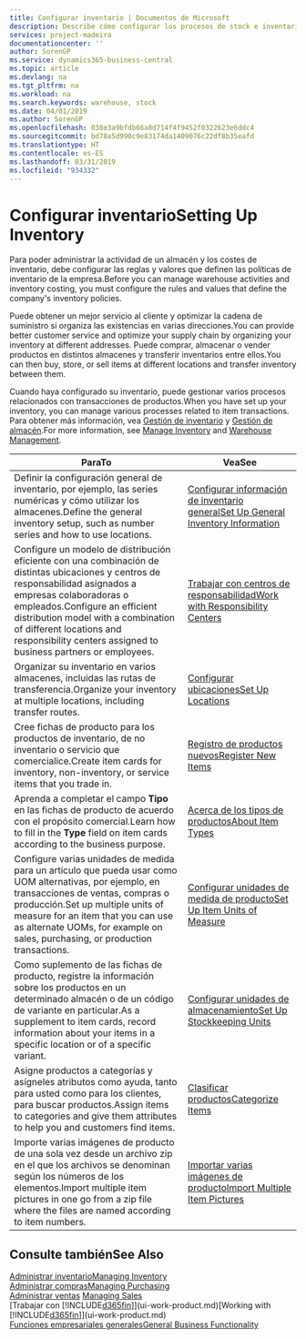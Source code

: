 ```yaml
---
title: Configurar inventario | Documentos de Microsoft
description: Describe cómo configurar los procesos de stock e inventario, incluidas las rutas de transferencia y ubicaciones, como los almacenes.
services: project-madeira
documentationcenter: ''
author: SorenGP
ms.service: dynamics365-business-central
ms.topic: article
ms.devlang: na
ms.tgt_pltfrm: na
ms.workload: na
ms.search.keywords: warehouse, stock
ms.date: 04/01/2019
ms.author: SorenGP
ms.openlocfilehash: 038e3a9bfdb66a8d714f4f9452f0322623e6ddc4
ms.sourcegitcommit: bd78a5d990c9e83174da1409076c22df8b35eafd
ms.translationtype: HT
ms.contentlocale: es-ES
ms.lasthandoff: 03/31/2019
ms.locfileid: "934332"
---
```

# <a name="setting-up-inventory"></a><span data-ttu-id="2424d-103">Configurar inventario</span><span class="sxs-lookup"><span data-stu-id="2424d-103">Setting Up Inventory</span></span>
<span data-ttu-id="2424d-104">Para poder administrar la actividad de un almacén y los costes de inventario, debe configurar las reglas y valores que definen las políticas de inventario de la empresa.</span><span class="sxs-lookup"><span data-stu-id="2424d-104">Before you can manage warehouse activities and inventory costing, you must configure the rules and values that define the company's inventory policies.</span></span>

<span data-ttu-id="2424d-105">Puede obtener un mejor servicio al cliente y optimizar la cadena de suministro si organiza las existencias en varias direcciones.</span><span class="sxs-lookup"><span data-stu-id="2424d-105">You can provide better customer service and optimize your supply chain by organizing your inventory at different addresses.</span></span> <span data-ttu-id="2424d-106">Puede comprar, almacenar o vender productos en distintos almacenes y transferir inventarios entre ellos.</span><span class="sxs-lookup"><span data-stu-id="2424d-106">You can then buy, store, or sell items at different locations and transfer inventory between them.</span></span>

<span data-ttu-id="2424d-107">Cuando haya configurado su inventario, puede gestionar varios procesos relacionados con transacciones de productos.</span><span class="sxs-lookup"><span data-stu-id="2424d-107">When you have set up your inventory, you can manage various processes related to item transactions.</span></span> <span data-ttu-id="2424d-108">Para obtener más información, vea [Gestión de inventario](inventory-manage-inventory.md) y [Gestión de almacén](warehouse-manage-warehouse.md).</span><span class="sxs-lookup"><span data-stu-id="2424d-108">For more information, see [Manage Inventory](inventory-manage-inventory.md) and [Warehouse Management](warehouse-manage-warehouse.md).</span></span>

| <span data-ttu-id="2424d-109">Para</span><span class="sxs-lookup"><span data-stu-id="2424d-109">To</span></span> | <span data-ttu-id="2424d-110">Vea</span><span class="sxs-lookup"><span data-stu-id="2424d-110">See</span></span> |
| --- | --- |
| <span data-ttu-id="2424d-111">Definir la configuración general de inventario, por ejemplo, las series numéricas y cómo utilizar los almacenes.</span><span class="sxs-lookup"><span data-stu-id="2424d-111">Define the general inventory setup, such as number series and how to use locations.</span></span> |[<span data-ttu-id="2424d-112">Configurar información de inventario general</span><span class="sxs-lookup"><span data-stu-id="2424d-112">Set Up General Inventory Information</span></span>](inventory-how-setup-general.md) |
|<span data-ttu-id="2424d-113">Configure un modelo de distribución eficiente con una combinación de distintas ubicaciones y centros de responsabilidad asignados a empresas colaboradoras o empleados.</span><span class="sxs-lookup"><span data-stu-id="2424d-113">Configure an efficient distribution model with a combination of different locations and responsibility centers assigned to business partners or employees.</span></span>|[<span data-ttu-id="2424d-114">Trabajar con centros de responsabilidad</span><span class="sxs-lookup"><span data-stu-id="2424d-114">Work with Responsibility Centers</span></span>](inventory-responsibility-centers.md)|
| <span data-ttu-id="2424d-115">Organizar su inventario en varios almacenes, incluidas las rutas de transferencia.</span><span class="sxs-lookup"><span data-stu-id="2424d-115">Organize your inventory at multiple locations, including transfer routes.</span></span> |[<span data-ttu-id="2424d-116">Configurar ubicaciones</span><span class="sxs-lookup"><span data-stu-id="2424d-116">Set Up Locations</span></span>](inventory-how-register-new-items.md) |
| <span data-ttu-id="2424d-117">Cree fichas de producto para los productos de inventario, de no inventario o servicio que comercialice.</span><span class="sxs-lookup"><span data-stu-id="2424d-117">Create item cards for inventory, non-inventory, or service items that you trade in.</span></span> |[<span data-ttu-id="2424d-118">Registro de productos nuevos</span><span class="sxs-lookup"><span data-stu-id="2424d-118">Register New Items</span></span>](inventory-how-register-new-items.md) |
|<span data-ttu-id="2424d-119">Aprenda a completar el campo **Tipo** en las fichas de producto de acuerdo con el propósito comercial.</span><span class="sxs-lookup"><span data-stu-id="2424d-119">Learn how to fill in the **Type** field on item cards according to the business purpose.</span></span>|[<span data-ttu-id="2424d-120">Acerca de los tipos de productos</span><span class="sxs-lookup"><span data-stu-id="2424d-120">About Item Types</span></span>](inventory-about-item-types.md)|
|<span data-ttu-id="2424d-121">Configure varias unidades de medida para un artículo que pueda usar como UOM alternativas, por ejemplo, en transacciones de ventas, compras o producción.</span><span class="sxs-lookup"><span data-stu-id="2424d-121">Set up multiple units of measure for an item that you can use as alternate UOMs, for example on sales, purchasing, or production transactions.</span></span>|[<span data-ttu-id="2424d-122">Configurar unidades de medida de producto</span><span class="sxs-lookup"><span data-stu-id="2424d-122">Set Up Item Units of Measure</span></span>](inventory-how-setup-units-of-measure.md)|
|<span data-ttu-id="2424d-123">Como suplemento de las fichas de producto, registre la información sobre los productos en un determinado almacén o de un código de variante en particular.</span><span class="sxs-lookup"><span data-stu-id="2424d-123">As a supplement to item cards, record information about your items in a specific location or of a specific variant.</span></span>|[<span data-ttu-id="2424d-124">Configurar unidades de almacenamiento</span><span class="sxs-lookup"><span data-stu-id="2424d-124">Set Up Stockkeeping Units</span></span>](inventory-how-to-set-up-stockkeeping-units.md)|
| <span data-ttu-id="2424d-125">Asigne productos a categorías y asígneles atributos como ayuda, tanto para usted como para los clientes, para buscar productos.</span><span class="sxs-lookup"><span data-stu-id="2424d-125">Assign items to categories and give them attributes to help you and customers find items.</span></span> |[<span data-ttu-id="2424d-126">Clasificar productos</span><span class="sxs-lookup"><span data-stu-id="2424d-126">Categorize Items</span></span>](inventory-how-categorize-items.md) |
|<span data-ttu-id="2424d-127">Importe varias imágenes de producto de una sola vez desde un archivo zip en el que los archivos se denominan según los números de los elementos.</span><span class="sxs-lookup"><span data-stu-id="2424d-127">Import multiple item pictures in one go from a zip file where the files are named according to item numbers.</span></span>|[<span data-ttu-id="2424d-128">Importar varias imágenes de producto</span><span class="sxs-lookup"><span data-stu-id="2424d-128">Import Multiple Item Pictures</span></span>](inventory-how-import-item-pictures.md)|

## <a name="see-also"></a><span data-ttu-id="2424d-129">Consulte también</span><span class="sxs-lookup"><span data-stu-id="2424d-129">See Also</span></span>
[<span data-ttu-id="2424d-130">Administrar inventario</span><span class="sxs-lookup"><span data-stu-id="2424d-130">Managing Inventory</span></span>](inventory-manage-inventory.md)  
[<span data-ttu-id="2424d-131">Administrar compras</span><span class="sxs-lookup"><span data-stu-id="2424d-131">Managing Purchasing</span></span>](purchasing-manage-purchasing.md)  
<span data-ttu-id="2424d-132">[Administrar ventas](sales-manage-sales.md)  </span><span class="sxs-lookup"><span data-stu-id="2424d-132">[Managing Sales](sales-manage-sales.md)  </span></span>  
<span data-ttu-id="2424d-133">[Trabajar con [!INCLUDE[d365fin](includes/d365fin_md.md)]](ui-work-product.md)</span><span class="sxs-lookup"><span data-stu-id="2424d-133">[Working with [!INCLUDE[d365fin](includes/d365fin_md.md)]](ui-work-product.md)</span></span>  
[<span data-ttu-id="2424d-134">Funciones empresariales generales</span><span class="sxs-lookup"><span data-stu-id="2424d-134">General Business Functionality</span></span>](ui-across-business-areas.md)
